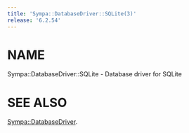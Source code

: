 ```yaml
---
title: 'Sympa::DatabaseDriver::SQLite(3)'
release: '6.2.54'
---
```


# NAME

Sympa::DatabaseDriver::SQLite - Database driver for SQLite

# SEE ALSO

[Sympa::DatabaseDriver](./Sympa-DatabaseDriver.3.md).

